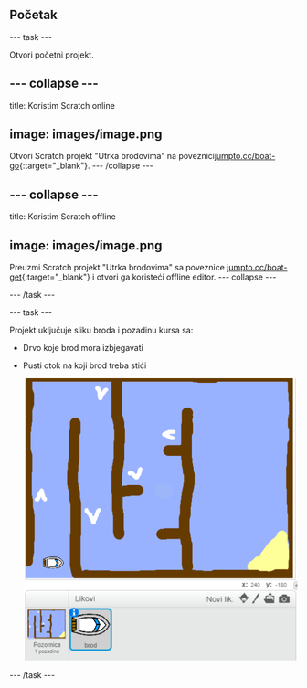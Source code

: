 ## Početak

\--- task \---

Otvori početni projekt.

## \--- collapse \---

title: Koristim Scratch online

## image: images/image.png

Otvori Scratch projekt "Utrka brodovima" na poveznici[jumpto.cc/boat-go](https://scratch.mit.edu/projects/63958014/#editor){:target="_blank"}. \--- /collapse \---

## \--- collapse \---

title: Koristim Scratch offline

## image: images/image.png

Preuzmi Scratch projekt "Utrka brodovima" sa poveznice [jumpto.cc/boat-get](http:jumpto.cc/boat-get){:target="_blank"} i otvori ga koristeći offline editor. \--- collapse \---

\--- /task \---

\--- task \---

Projekt uključuje sliku broda i pozadinu kursa sa:

- Drvo koje brod mora izbjegavati
- Pusti otok na koji brod treba stići
    
    ![screenshot](images/boat-starter.png)

\--- /task \---